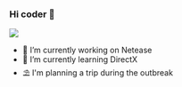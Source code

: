 ### Hi coder 👋

![](https://github-readme-stats.vercel.app/api?username=mokyue&count_private=true&show_icons=true&theme=radical)

- 🔭 I’m currently working on Netease
- 🌱 I’m currently learning DirectX
- ⛱️ I'm planning a trip during the outbreak
